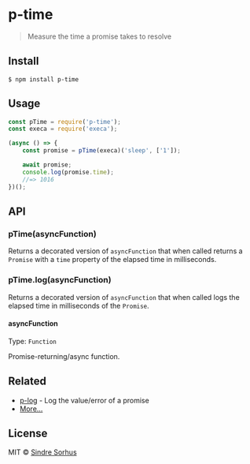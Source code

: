 # p-time

> Measure the time a promise takes to resolve


## Install

```
$ npm install p-time
```


## Usage

```js
const pTime = require('p-time');
const execa = require('execa');

(async () => {
	const promise = pTime(execa)('sleep', ['1']);

	await promise;
	console.log(promise.time);
	//=> 1016
})();
```


## API

### pTime(asyncFunction)

Returns a decorated version of `asyncFunction` that when called returns a `Promise` with a `time` property of the elapsed time in milliseconds.

### pTime.log(asyncFunction)

Returns a decorated version of `asyncFunction` that when called logs the elapsed time in milliseconds of the `Promise`.

#### asyncFunction

Type: `Function`

Promise-returning/async function.


## Related

- [p-log](https://github.com/sindresorhus/p-log) - Log the value/error of a promise
- [More…](https://github.com/sindresorhus/promise-fun)


## License

MIT © [Sindre Sorhus](https://sindresorhus.com)
